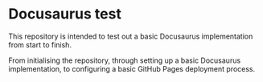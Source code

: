 # Docusaurus test

This repository is intended to test out a basic Docusaurus implementation from start to finish.

From initialising the repository, through setting up a basic Docusaurus implementation, to configuring a basic GitHub Pages deployment process.